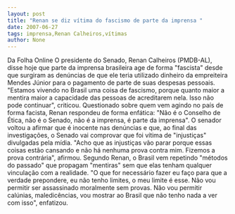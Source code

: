 ```yaml
---
layout: post
title: "Renan se diz vítima do fascismo de parte da imprensa "
date: 2007-06-27
tags: imprensa,Renan Calheiros,vítimas
author: None
---
```

Da Folha Online
O presidente do Senado, Renan Calheiros (PMDB-AL), disse hoje que parte da imprensa brasileira age de forma &quot;fascista&quot; desde que surgiram as den&uacute;ncias de que ele teria utilizado dinheiro da empreiteira Mendes J&uacute;nior para o pagamento de parte de suas despesas pessoais. 
&quot;Estamos vivendo no Brasil uma coisa de fascismo, porque quanto maior a mentira maior a capacidade das pessoas de acreditarem nela. Isso n&atilde;o pode continuar&quot;, criticou. 
Questionado sobre quem vem agindo no pa&iacute;s de forma facista, Renan respondeu de forma enf&aacute;tica: &quot;N&atilde;o &eacute; o Conselho de &Eacute;tica, n&atilde;o &eacute; o Senado, n&atilde;o &eacute; a imprensa, &eacute; parte da imprensa&quot;. 
O senador voltou a afirmar que &eacute; inocente nas den&uacute;ncias e que, ao final das investiga&ccedil;&otilde;es, o Senado vai comprovar que foi v&iacute;tima de &quot;injusti&ccedil;as&quot; divulgadas pela m&iacute;dia. &quot;Acho que as injusti&ccedil;as v&atilde;o parar porque essas coisas est&atilde;o cansando e n&atilde;o h&aacute; nenhuma prova contra mim. Fizemos a prova contr&aacute;ria&quot;, afirmou. 
Segundo Renan, o Brasil vem repetindo &quot;m&eacute;todos do passado&quot; que propagam &quot;mentiras&quot; sem que elas tenham qualquer vincula&ccedil;&atilde;o com a realidade. 
&quot;O que for necess&aacute;rio fazer eu fa&ccedil;o para que a verdade prepondere, eu n&atilde;o tenho limites, o meu limite &eacute; esse. N&atilde;o vou permitir ser assassinado moralmente sem provas. N&atilde;o vou permitir cal&uacute;nias, maledic&ecirc;ncias, vou mostrar ao Brasil que n&atilde;o tenho nada a ver com isso&quot;, enfatizou. 
 